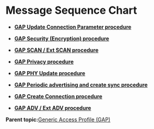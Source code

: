 # Message Sequence Chart

-   **[GAP Update Connection Parameter procedure](GUID-73E19565-AAF8-4AA7-BCE3-851F68A7A75E.md)**  

-   **[GAP Security \(Encryption\) procedure](GUID-00B3AAC3-E333-4DC4-A53B-D8B6CF3FE3B7.md)**  

-   **[GAP SCAN / Ext SCAN procedure](GUID-94C0F802-0523-4D02-949F-E5FB75A490A6.md)**  

-   **[GAP Privacy procedure](GUID-A54BDD85-5BEC-4241-85F6-F5ACE9782A82.md)**  

-   **[GAP PHY Update procedure](GUID-EBCF07C3-D168-488F-8566-35F2B8247CC8.md)**  

-   **[GAP Periodic advertising and create sync procedure](GUID-EB156AF7-5BFF-42DA-97CC-F1BAC1DE0D22.md)**  

-   **[GAP Create Connection procedure](GUID-60560479-408F-4398-9863-E056A82F51CC.md)**  

-   **[GAP ADV / Ext ADV procedure](GUID-200D5BDB-30A6-462C-B092-E82E1A440171.md)**  


**Parent topic:**[Generic Access Profile \(GAP\)](GUID-A49939F9-5F09-4BD4-867E-97DB4DC09F46.md)

